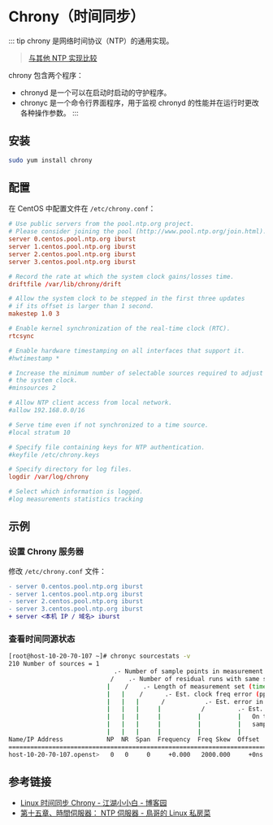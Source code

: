 # Chrony（时间同步）

::: tip
chrony 是网络时间协议（NTP）的通用实现。

> [与其他 NTP 实现比较](https://chrony.tuxfamily.org/comparison.html)

chrony 包含两个程序：
- chronyd 是一个可以在启动时启动的守护程序。
- chronyc 是一个命令行界面程序，用于监视 chronyd 的性能并在运行时更改各种操作参数。
:::

## 安装

```sh
sudo yum install chrony
```

## 配置

在 CentOS 中配置文件在 `/etc/chrony.conf`：

``` conf
# Use public servers from the pool.ntp.org project.
# Please consider joining the pool (http://www.pool.ntp.org/join.html).
server 0.centos.pool.ntp.org iburst
server 1.centos.pool.ntp.org iburst
server 2.centos.pool.ntp.org iburst
server 3.centos.pool.ntp.org iburst

# Record the rate at which the system clock gains/losses time.
driftfile /var/lib/chrony/drift

# Allow the system clock to be stepped in the first three updates
# if its offset is larger than 1 second.
makestep 1.0 3

# Enable kernel synchronization of the real-time clock (RTC).
rtcsync

# Enable hardware timestamping on all interfaces that support it.
#hwtimestamp *

# Increase the minimum number of selectable sources required to adjust
# the system clock.
#minsources 2

# Allow NTP client access from local network.
#allow 192.168.0.0/16

# Serve time even if not synchronized to a time source.
#local stratum 10

# Specify file containing keys for NTP authentication.
#keyfile /etc/chrony.keys

# Specify directory for log files.
logdir /var/log/chrony

# Select which information is logged.
#log measurements statistics tracking
```

## 示例

### 设置 Chrony 服务器

修改 `/etc/chrony.conf` 文件：

```diff
- server 0.centos.pool.ntp.org iburst
- server 1.centos.pool.ntp.org iburst
- server 2.centos.pool.ntp.org iburst
- server 3.centos.pool.ntp.org iburst
+ server <本机 IP / 域名> iburst
```

### 查看时间同源状态

``` bash
[root@host-10-20-70-107 ~]# chronyc sourcestats -v
210 Number of sources = 1
                             .- Number of sample points in measurement set.
                            /    .- Number of residual runs with same sign.
                           |    /    .- Length of measurement set (time).
                           |   |    /      .- Est. clock freq error (ppm).
                           |   |   |      /           .- Est. error in freq.
                           |   |   |     |           /         .- Est. offset.
                           |   |   |     |          |          |   On the -.
                           |   |   |     |          |          |   samples. \
                           |   |   |     |          |          |             |
Name/IP Address            NP  NR  Span  Frequency  Freq Skew  Offset  Std Dev
==============================================================================
host-10-20-70-107.openst>   0   0     0     +0.000   2000.000     +0ns  4000ms
```

## 参考链接

- [Linux 时间同步 Chrony - 江湖小小白 - 博客园](https://www.cnblogs.com/jhxxb/p/11526098.html)
- [第十五章、時間伺服器： NTP 伺服器 - 鳥哥的 Linux 私房菜](http://linux.vbird.org/linux_server/0440ntp.php)